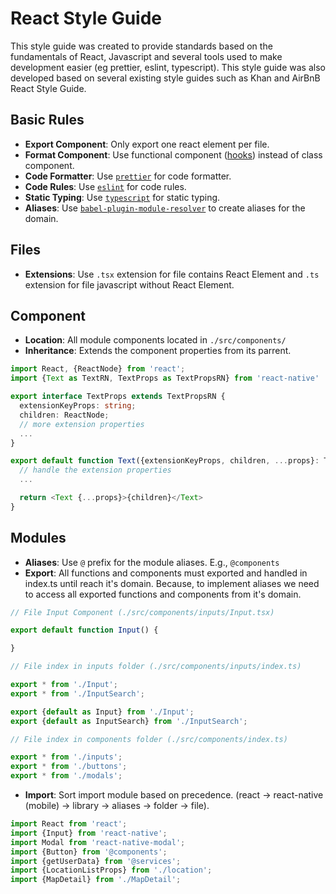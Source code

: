 # React Style Guide

This style guide was created to provide standards based on the fundamentals of React, Javascript and several tools used to make development easier (eg prettier, eslint, typescript). This style guide was also developed based on several existing style guides such as Khan and AirBnB React Style Guide.

## Basic Rules
- **Export Component**: Only export one react element per file.
- **Format Component**: Use functional component ([hooks](https://reactjs.org/docs/hooks-intro.html)) instead of class component.
- **Code Formatter**: Use [`prettier`](https://prettier.io/docs/en/index.html) for code formatter.
- **Code Rules**: Use [`eslint`](https://eslint.org/) for code rules.
- **Static Typing**: Use [`typescript`](https://www.typescriptlang.org/) for static typing.
- **Aliases**: Use [`babel-plugin-module-resolver`](https://www.npmjs.com/package/babel-plugin-module-resolver) to create aliases for the domain.

## Files
- **Extensions**: Use `.tsx` extension for file contains React Element and `.ts` extension for file javascript without React Element.

## Component
- **Location**: All module components located in `./src/components/`
- **Inheritance**: Extends the component properties from its parrent.
```typescript
import React, {ReactNode} from 'react';
import {Text as TextRN, TextProps as TextPropsRN} from 'react-native'

export interface TextProps extends TextPropsRN {
  extensionKeyProps: string;
  children: ReactNode;
  // more extension properties
  ...
}

export default function Text({extensionKeyProps, children, ...props}: TextProps) {
  // handle the extension properties
  ...

  return <Text {...props}>{children}</Text>
}
```

## Modules
- **Aliases**: Use `@` prefix for the module aliases. E.g., `@components`
- **Export**: All functions and components must exported and handled in index.ts until reach it's domain. Because, to implement aliases we need to access all exported functions and components from it's domain.
```typescript
// File Input Component (./src/components/inputs/Input.tsx)

export default function Input() {

}

// File index in inputs folder (./src/components/inputs/index.ts)

export * from './Input';
export * from './InputSearch';

export {default as Input} from './Input';
export {default as InputSearch} from './InputSearch';

// File index in components folder (./src/components/index.ts)

export * from './inputs';
export * from './buttons';
export * from './modals';
```
- **Import**: Sort import module based on precedence. (react -> react-native (mobile) -> library -> aliases -> folder -> file).
```typescript
import React from 'react';
import {Input} from 'react-native';
import Modal from 'react-native-modal';
import {Button} from '@components';
import {getUserData} from '@services';
import {LocationListProps} from './location';
import {MapDetail} from './MapDetail';
```